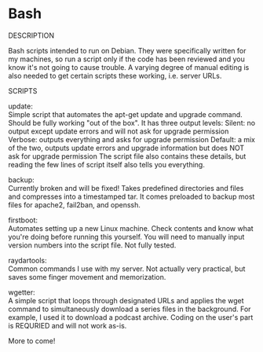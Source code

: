 Bash
============

DESCRIPTION

Bash scripts intended to run on Debian. They were specifically written for my machines, so run a script only if the code has been reviewed and you know it's not going to cause trouble. A varying degree of manual editing is also needed to get certain scripts these working, i.e. server URLs.

SCRIPTS

update:  
Simple script that automates the apt-get update and upgrade command. Should be fully working "out of the box". It has three output levels:
Silent: no output except update errors and will not ask for upgrade permission
Verbose: outputs everything and asks for upgrade permission
Default: a mix of the two, outputs update errors and upgrade information but does NOT ask for upgrade permission
The script file also contains these details, but reading the few lines of script itself also tells you everything.

backup:  
Currently broken and will be fixed!
Takes predefined directories and files and compresses into a timestamped tar. It comes preloaded to backup most files for apache2, fail2ban, and openssh. 

firstboot:  
Automates setting up a new Linux machine. Check contents and know what you're doing before running this yourself. You will need to manually input version numbers into the script file. Not fully tested.

raydartools:  
Common commands I use with my server. Not actually very practical, but saves some finger movement and memorization.

wgetter:  
A simple script that loops through designated URLs and applies the wget command to simultaneously download a series files in the background. For example, I used it to download a podcast archive. Coding on the user's part is REQURIED and will not work as-is.

More to come!

